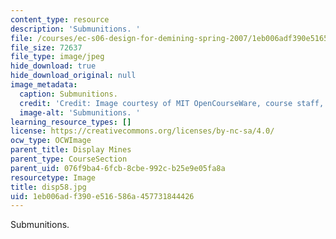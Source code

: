 ```yaml
---
content_type: resource
description: 'Submunitions. '
file: /courses/ec-s06-design-for-demining-spring-2007/1eb006adf390e516586a457731844426_disp58.jpg
file_size: 72637
file_type: image/jpeg
hide_download: true
hide_download_original: null
image_metadata:
  caption: Submunitions.
  credit: 'Credit: Image courtesy of MIT OpenCourseWare, course staff, and students.'
  image-alt: 'Submunitions. '
learning_resource_types: []
license: https://creativecommons.org/licenses/by-nc-sa/4.0/
ocw_type: OCWImage
parent_title: Display Mines
parent_type: CourseSection
parent_uid: 076f9ba4-6fcb-8cbe-992c-b25e9e05fa8a
resourcetype: Image
title: disp58.jpg
uid: 1eb006ad-f390-e516-586a-457731844426
---
```

Submunitions. 